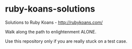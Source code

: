 # ruby-koans-solutions

Solutions to Ruby Koans - http://rubykoans.com/

Walk along the path to enlightenment ALONE.

Use this repository only if you are really stuck on a test case.
